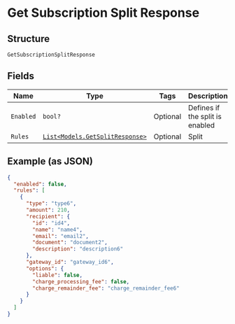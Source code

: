 
# Get Subscription Split Response

## Structure

`GetSubscriptionSplitResponse`

## Fields

| Name | Type | Tags | Description |
|  --- | --- | --- | --- |
| `Enabled` | `bool?` | Optional | Defines if the split is enabled |
| `Rules` | [`List<Models.GetSplitResponse>`](../../doc/models/get-split-response.md) | Optional | Split |

## Example (as JSON)

```json
{
  "enabled": false,
  "rules": [
    {
      "type": "type6",
      "amount": 210,
      "recipient": {
        "id": "id4",
        "name": "name4",
        "email": "email2",
        "document": "document2",
        "description": "description6"
      },
      "gateway_id": "gateway_id6",
      "options": {
        "liable": false,
        "charge_processing_fee": false,
        "charge_remainder_fee": "charge_remainder_fee6"
      }
    }
  ]
}
```

